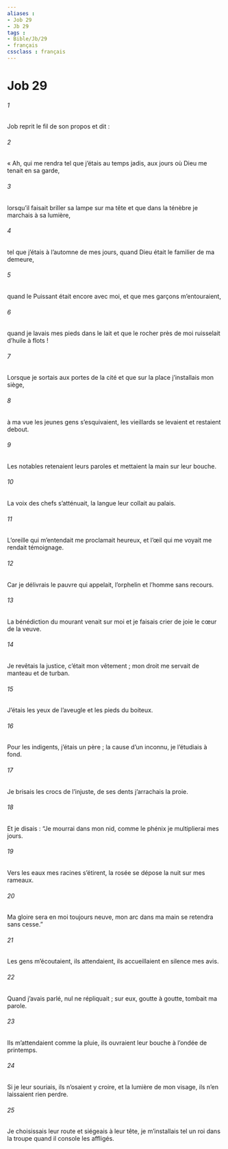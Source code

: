 ```yaml
---
aliases : 
- Job 29
- Jb 29
tags : 
- Bible/Jb/29
- français
cssclass : français
---
```


# Job 29

###### 1
Job reprit le fil de son propos et dit :
###### 2
« Ah, qui me rendra tel que j’étais au temps jadis,
aux jours où Dieu me tenait en sa garde,
###### 3
lorsqu’il faisait briller sa lampe sur ma tête
et que dans la ténèbre je marchais à sa lumière,
###### 4
tel que j’étais à l’automne de mes jours,
quand Dieu était le familier de ma demeure,
###### 5
quand le Puissant était encore avec moi,
et que mes garçons m’entouraient,
###### 6
quand je lavais mes pieds dans le lait
et que le rocher près de moi ruisselait d’huile à flots !
###### 7
Lorsque je sortais aux portes de la cité
et que sur la place j’installais mon siège,
###### 8
à ma vue les jeunes gens s’esquivaient,
les vieillards se levaient et restaient debout.
###### 9
Les notables retenaient leurs paroles
et mettaient la main sur leur bouche.
###### 10
La voix des chefs s’atténuait,
la langue leur collait au palais.
###### 11
L’oreille qui m’entendait me proclamait heureux,
et l’œil qui me voyait me rendait témoignage.
###### 12
Car je délivrais le pauvre qui appelait,
l’orphelin et l’homme sans recours.
###### 13
La bénédiction du mourant venait sur moi
et je faisais crier de joie le cœur de la veuve.
###### 14
Je revêtais la justice, c’était mon vêtement ;
mon droit me servait de manteau et de turban.
###### 15
J’étais les yeux de l’aveugle
et les pieds du boiteux.
###### 16
Pour les indigents, j’étais un père ;
la cause d’un inconnu, je l’étudiais à fond.
###### 17
Je brisais les crocs de l’injuste,
de ses dents j’arrachais la proie.
###### 18
Et je disais : “Je mourrai dans mon nid,
comme le phénix je multiplierai mes jours.
###### 19
Vers les eaux mes racines s’étirent,
la rosée se dépose la nuit sur mes rameaux.
###### 20
Ma gloire sera en moi toujours neuve,
mon arc dans ma main se retendra sans cesse.”
###### 21
Les gens m’écoutaient, ils attendaient,
ils accueillaient en silence mes avis.
###### 22
Quand j’avais parlé, nul ne répliquait ;
sur eux, goutte à goutte, tombait ma parole.
###### 23
Ils m’attendaient comme la pluie,
ils ouvraient leur bouche à l’ondée de printemps.
###### 24
Si je leur souriais, ils n’osaient y croire,
et la lumière de mon visage, ils n’en laissaient rien perdre.
###### 25
Je choisissais leur route et siégeais à leur tête,
je m’installais tel un roi dans la troupe
quand il console les affligés.

